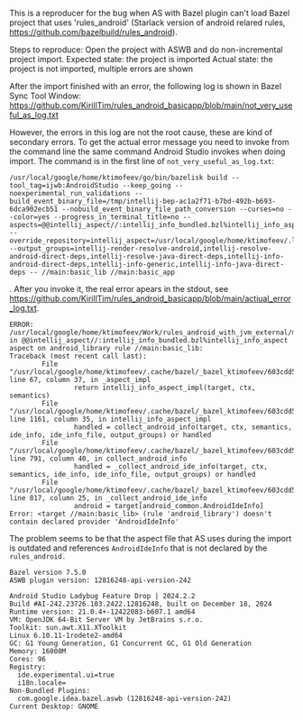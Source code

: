 This is a reproducer for the bug when AS with Bazel plugin can't load Bazel project that uses 'rules_android' (Starlack version of android relared rules, https://github.com/bazelbuild/rules_android).

Steps to reproduce:
Open the project with ASWB and do non-incremental project import.
Expected state: the project is imported
Actual state: the project is not imported, multiple errors are shown

After the import finished with an error, the following log is shown in Bazel Sync Tool Window: https://github.com/KirillTim/rules_android_basicapp/blob/main/not_very_useful_as_log.txt

However, the errors in this log are not the root cause, these are kind of secondary errors. To get the actual error message you need to invoke from the command line the same command Android Studio invokes when doing import. The command is in the first line of `not_very_useful_as_log.txt`:
```
/usr/local/google/home/ktimofeev/go/bin/bazelisk build --tool_tag=ijwb:AndroidStudio --keep_going --noexperimental_run_validations --build_event_binary_file=/tmp/intellij-bep-ac1a2f71-b7bd-492b-b693-6dca902ecb51 --nobuild_event_binary_file_path_conversion --curses=no --color=yes --progress_in_terminal_title=no --aspects=@@intellij_aspect//:intellij_info_bundled.bzl%intellij_info_aspect --override_repository=intellij_aspect=/usr/local/google/home/ktimofeev/.local/share/Google/AndroidStudio2024.2/aswb/aspect --output_groups=intellij-render-resolve-android,intellij-resolve-android-direct-deps,intellij-resolve-java-direct-deps,intellij-info-android-direct-deps,intellij-info-generic,intellij-info-java-direct-deps -- //main:basic_lib //main:basic_app
```
.
After you invoke it, the real error apears in the stdout, see https://github.com/KirillTim/rules_android_basicapp/blob/main/actiual_error_log.txt.

```
ERROR: /usr/local/google/home/ktimofeev/Work/rules_android_with_jvm_external/main/BUILD:10:16: in @@intellij_aspect//:intellij_info_bundled.bzl%intellij_info_aspect aspect on android_library rule //main:basic_lib: 
Traceback (most recent call last):
        File "/usr/local/google/home/ktimofeev/.cache/bazel/_bazel_ktimofeev/603cdd55d1acd3ed60b73c647ce56cc7/external/intellij_aspect/intellij_info_bundled.bzl", line 67, column 37, in _aspect_impl
                return intellij_info_aspect_impl(target, ctx, semantics)
        File "/usr/local/google/home/ktimofeev/.cache/bazel/_bazel_ktimofeev/603cdd55d1acd3ed60b73c647ce56cc7/external/intellij_aspect/intellij_info_impl_bundled.bzl", line 1161, column 35, in intellij_info_aspect_impl
                handled = collect_android_info(target, ctx, semantics, ide_info, ide_info_file, output_groups) or handled
        File "/usr/local/google/home/ktimofeev/.cache/bazel/_bazel_ktimofeev/603cdd55d1acd3ed60b73c647ce56cc7/external/intellij_aspect/intellij_info_impl_bundled.bzl", line 791, column 40, in collect_android_info
                handled = _collect_android_ide_info(target, ctx, semantics, ide_info, ide_info_file, output_groups) or handled
        File "/usr/local/google/home/ktimofeev/.cache/bazel/_bazel_ktimofeev/603cdd55d1acd3ed60b73c647ce56cc7/external/intellij_aspect/intellij_info_impl_bundled.bzl", line 817, column 25, in _collect_android_ide_info
                android = target[android_common.AndroidIdeInfo]
Error: <target //main:basic_lib> (rule 'android_library') doesn't contain declared provider 'AndroidIdeInfo'
```

The problem seems to be that the aspect file that AS uses during the import is outdated and references `AndroidIdeInfo` that is not declared by the `rules_android.`

```
Bazel version 7.5.0
ASWB plugin version: 12816248-api-version-242
```

```
Android Studio Ladybug Feature Drop | 2024.2.2
Build #AI-242.23726.103.2422.12816248, built on December 18, 2024
Runtime version: 21.0.4+-12422083-b607.1 amd64
VM: OpenJDK 64-Bit Server VM by JetBrains s.r.o.
Toolkit: sun.awt.X11.XToolkit
Linux 6.10.11-1rodete2-amd64
GC: G1 Young Generation, G1 Concurrent GC, G1 Old Generation
Memory: 16000M
Cores: 96
Registry:
  ide.experimental.ui=true
  i18n.locale=
Non-Bundled Plugins:
  com.google.idea.bazel.aswb (12816248-api-version-242)
Current Desktop: GNOME
```
